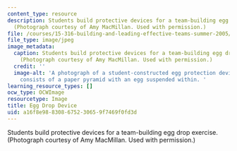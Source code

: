 ```yaml
---
content_type: resource
description: Students build protective devices for a team-building egg drop exercise.
  (Photograph courtesy of Amy MacMillan. Used with permission.)
file: /courses/15-316-building-and-leading-effective-teams-summer-2005/a16f8e988308675230659f7469f0fd3d_15-316su05.jpg
file_type: image/jpeg
image_metadata:
  caption: Students build protective devices for a team-building egg drop exercise.
    (Photograph courtesy of Amy MacMillan. Used with permission.)
  credit: ''
  image-alt: 'A photograph of a student-constructed egg protection device.  The device
    consists of a paper pyramid with an egg suspended within. '
learning_resource_types: []
ocw_type: OCWImage
resourcetype: Image
title: Egg Drop Device
uid: a16f8e98-8308-6752-3065-9f7469f0fd3d
---
```

Students build protective devices for a team-building egg drop exercise. (Photograph courtesy of Amy MacMillan. Used with permission.)

